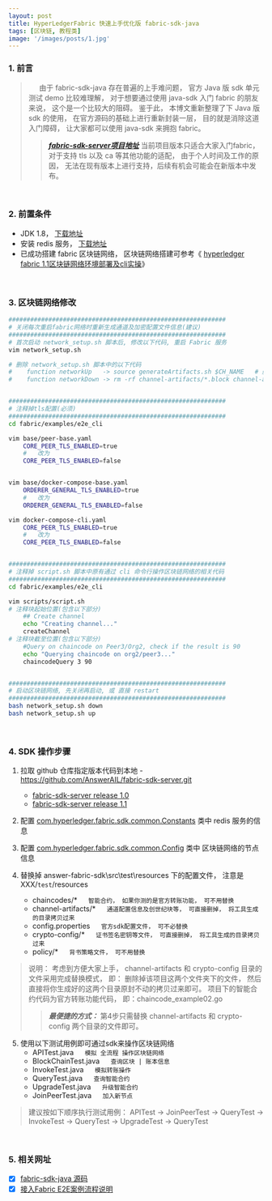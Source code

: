 ```yaml
---
layout: post
title: HyperLedgerFabric 快速上手优化版 fabric-sdk-java
tags: [区块链, 教程类]
image: '/images/posts/1.jpg'
---
```


### 1. 前言
> &ensp;&ensp;&ensp;由于 fabric-sdk-java 存在普遍的上手难问题， 官方 Java 版 sdk 单元测试 demo 比较难理解， 对于想要通过使用 java-sdk 入门 fabric 的朋友来说， 这个是一个比较大的阻碍。 鉴于此， 本博文重新整理了下 Java 版 sdk 的使用， 在官方源码的基础上进行重新封装一层， 目的就是消除这道入门障碍， 让大家都可以使用 java-sdk 来拥抱 fabric。
> > ***[fabric-sdk-server项目地址](https://github.com/AnswerAIL/fabric-sdk-server)*** 当前项目版本只适合大家入门fabric， 对于支持 tls 以及 ca 等其他功能的适配， 由于个人时间及工作的原因， 无法在现有版本上进行支持，后续有机会可能会在新版本中发布。

&nbsp;

### 2. 前置条件
 - JDK 1.8， [下载地址](https://www.oracle.com/technetwork/java/javase/downloads/jdk8-downloads-2133151.html)
 - 安装 redis 服务， [下载地址](http://download.redis.io/)
 - 已成功搭建 fabric 区块链网络， 区块链网络搭建可参考《 [hyperledger fabric 1.1区块链网络环境部署及cli实操](https://blog.csdn.net/u010979642/article/details/88739822)》
 
&nbsp;

### 3. 区块链网络修改
```bash
############################################################
# 关闭每次重启fabric网络时重新生成通道及加密配置文件信息(建议)
############################################################
# 首次启动 network_setup.sh 脚本后, 修改以下代码, 重启 Fabric 服务
vim network_setup.sh

# 删除 network_setup.sh 脚本中的以下代码
#    function networkUp   -> source generateArtifacts.sh $CH_NAME   # 删除 else 整个片段的代码
#    function networkDown -> rm -rf channel-artifacts/*.block channel-artifacts/*.tx crypto-config


############################################################
# 注释掉tls配置(必须)
############################################################
cd fabric/examples/e2e_cli

vim base/peer-base.yaml
    CORE_PEER_TLS_ENABLED=true 
    #   改为
    CORE_PEER_TLS_ENABLED=false


vim base/docker-compose-base.yaml
    ORDERER_GENERAL_TLS_ENABLED=true
    #   改为
    ORDERER_GENERAL_TLS_ENABLED=false

vim docker-compose-cli.yaml
    CORE_PEER_TLS_ENABLED=true
    #   改为
    CORE_PEER_TLS_ENABLED=false


############################################################
# 注释掉 script.sh 脚本中原有通过 cli 命令行操作区块链网络的相关代码
############################################################
cd fabric/examples/e2e_cli

vim scripts/script.sh        
# 注释块起始位置(包含以下部分)  
    ## Create channel
    echo "Creating channel..."
    createChannel
# 注释块截至位置(包含以下部分)
    #Query on chaincode on Peer3/Org2, check if the result is 90
    echo "Querying chaincode on org2/peer3..."
    chaincodeQuery 3 90   


############################################################
# 启动区块链网络, 先关闭再启动, 或 直接 restart
############################################################
bash network_setup.sh down
bash network_setup.sh up                
```

&nbsp;

### 4. SDK 操作步骤
 1. 拉取 github 仓库指定版本代码到本地 - https://github.com/AnswerAIL/fabric-sdk-server.git
    - [fabric-sdk-server release 1.0](https://github.com/AnswerAIL/fabric-sdk-server/tree/release-1.0)
    - [fabric-sdk-server release 1.1](https://github.com/AnswerAIL/fabric-sdk-server/tree/release-1.1)

 2. 配置 [com.hyperledger.fabric.sdk.common.Constants](https://github.com/AnswerAIL/fabric-sdk-server/blob/master/src/main/java/com/hyperledger/fabric/sdk/common/Constants.java) 类中 redis 服务的信息
 
 3. 配置 [com.hyperledger.fabric.sdk.common.Config](https://github.com/AnswerAIL/fabric-sdk-server/blob/master/src/test/java/com/hyperledger/fabric/sdk/common/Config.java) 类中 区块链网络的节点信息

 4. 替换掉 answer-fabric-sdk\src\test\resources 下的配置文件， 注意是  XXX/`test`/resources 
    - chaincodes/*   &ensp;&ensp;  `智能合约， 如果你测的是官方转账功能， 可不用替换`
    - channel-artifacts/*   &ensp;&ensp; `通道配置信息及创世纪块等， 可直接删掉， 将工具生成的目录拷贝过来`
    - config.properties   &ensp;&ensp; `官方sdk配置文件， 可不必替换`
    - crypto-config/*   &ensp;&ensp; `证书签名密钥等文件， 可直接删掉， 将工具生成的目录拷贝过来`
    - policy/*   &ensp;&ensp; `背书策略文件， 可不用替换`

> 说明： 考虑到方便大家上手， channel-artifacts 和 crypto-config 目录的文件采用完成替换模式， 即： 删除掉该项目这两个文件夹下的文件， 然后直接将你生成好的这两个目录原封不动的拷贝过来即可。 项目下的智能合约代码为官方转账功能代码， 即：chaincode_example02.go
> > ***最便捷的方式：*** 第4步只需替换 channel-artifacts 和 crypto-config 两个目录的文件即可。

 5. 使用以下测试用例即可通过sdk来操作区块链网络
    - APITest.java   &ensp;&ensp;   `模拟 全流程 操作区块链网络 `
    - BlockChainTest.java   &ensp;&ensp;  `查询区块 | 账本信息`
    - InvokeTest.java   &ensp;&ensp;  `模拟转账操作`
    - QueryTest.java   &ensp;&ensp;  `查询智能合约`
    - UpgradeTest.java   &ensp;&ensp;  `升级智能合约`
    - JoinPeerTest.java   &ensp;&ensp;  `加入新节点`

> 建议按如下顺序执行测试用例： APITest -> JoinPeerTest -> QueryTest -> InvokeTest -> QueryTest -> UpgradeTest -> QueryTest 

&nbsp;
 
### 5. 相关网址
 - [x] [fabric-sdk-java 源码](http://github.com/hyperledger/fabric-sdk-java)
 - [x] [接入Fabric E2E案例流程说明](https://github.com/AnswerAIL/fabric-sdk-server/blob/master/%E6%8E%A5%E5%85%A5Fabric%20E2E%E6%A1%88%E4%BE%8B%E6%B5%81%E7%A8%8B%E8%AF%B4%E6%98%8E.md)
